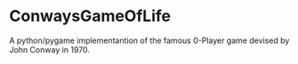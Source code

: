 # ConwaysGameOfLife
A python/pygame implementantion of the famous 0-Player game devised by John Conway in 1970.
